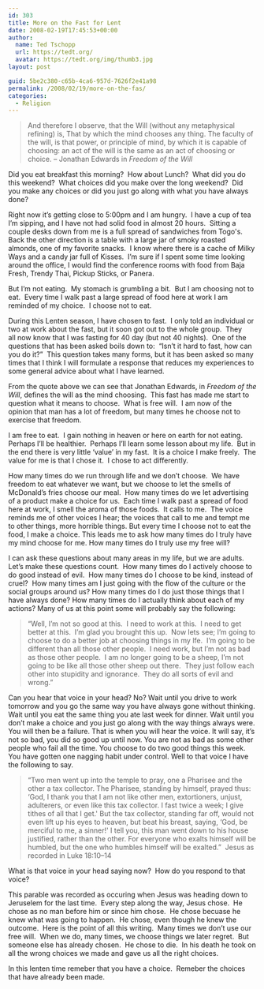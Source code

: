 ```yaml
---
id: 303
title: More on the Fast for Lent
date: 2008-02-19T17:45:53+00:00
author:
  name: Ted Tschopp
  url: https://tedt.org/
  avatar: https://tedt.org/img/thumb3.jpg
layout: post

guid: 5be2c380-c65b-4ca6-957d-7626f2e41a98
permalink: /2008/02/19/more-on-the-fas/
categories:
  - Religion
---
```

> And therefore I observe, that the Will (without any metaphysical refining) is, That by which the mind chooses any thing. The faculty of the will, is that power, or principle of mind, by which it is capable of choosing: an act of the will is the same as an act of choosing or choice. &ndash; Jonathan Edwards in _Freedom of the Will_ 

Did you eat breakfast this morning?&nbsp; How about Lunch?&nbsp; What did you do this weekend?&nbsp; What choices did you make over the long weekend?&nbsp; Did you make any choices or did you just go along with what you have always done?&nbsp;

Right now it&rsquo;s getting close to 5:00pm and I am hungry.&nbsp; I have a cup of tea I&rsquo;m sipping, and I have not had solid food in almost 20 hours.&nbsp; Sitting a couple desks down from me is a full spread of sandwiches from Togo's.&nbsp; Back the other direction is a table with a large jar of smoky roasted almonds, one of my favorite snacks.&nbsp; I know where there is a cache of Milky Ways and&nbsp;a candy jar full of Kisses.&nbsp; I&rsquo;m sure if I spent some time looking around the office, I would find the conference rooms with food from Baja Fresh, Trendy Thai, Pickup Sticks, or Panera.&nbsp; 

But I&rsquo;m not eating.&nbsp; My stomach is grumbling a bit.&nbsp; But I am choosing not to eat.&nbsp; Every time I walk past a large spread of food here at work I am reminded of my choice.&nbsp; I choose not to eat.&nbsp; 

During this Lenten season, I have chosen to fast.&nbsp; I only told an individual or two at work about the fast, but it soon got out to the whole group.&nbsp;&nbsp;They all&nbsp;now know that I was fasting for 40 day (but not 40 nights).&nbsp; One of the questions that has been asked boils down to:&nbsp; &ldquo;Isn&rsquo;t it hard to fast, how can you do it?&rdquo;&nbsp; This question takes many forms, but it has been asked so many times that I think I will formulate a response that reduces my experiences to some general advice about what I have learned.

From the quote above we can see that Jonathan Edwards, in&nbsp;_Freedom of the Will_,&nbsp;defines the will as the mind choosing.&nbsp; This fast has made me start to question what it means to choose.&nbsp; What is free will.&nbsp; I am now of the opinion that man has a lot of freedom, but many times he choose not to exercise that freedom.&nbsp; 

I am free to eat.&nbsp; I gain nothing in heaven or here on earth for not eating.&nbsp; Perhaps I&rsquo;ll be healthier.&nbsp; Perhaps I&rsquo;ll learn some lesson about my life.&nbsp; But in the end there is very little &lsquo;value&rsquo; in my fast.&nbsp; It is a choice I make freely.&nbsp; The value for me is that I chose it.&nbsp; I chose to act differently.

How many times do we run through life and we don&rsquo;t choose.&nbsp; We have freedom to eat whatever we want, but we choose to let the smells of McDonald&rsquo;s fries choose our meal.&nbsp; How many times do we let advertising of a product make a choice for us.&nbsp; Each time I walk past a spread of food here at work, I smell the aroma of those foods.&nbsp; It calls to me.&nbsp; The voice reminds me of other voices I hear; the voices that call to me and tempt me to other things, more horrible things. But every time I choose not to eat the food, I make a choice. This leads me to ask how many times do I truly have my mind choose for me. How many times do I truly use my free will?

I can ask these questions about many areas in my life, but we are adults. Let&rsquo;s make these questions count.&nbsp; How many times do I actively choose to do good instead of evil.&nbsp; How many times do I choose to be kind, instead of cruel?&nbsp;&nbsp;How many times am I just going with the flow of the culture or the social groups around us? How many times do I do just those things that I have always done? How many times do I actually think about each of my actions? Many of us at this point some will probably say the following:

> &ldquo;Well, I&rsquo;m not so good at this.&nbsp; I need to work at this.&nbsp; I need to get better at this.&nbsp; I&rsquo;m glad you brought this up.&nbsp; Now lets see; I&rsquo;m going to choose to do a better job at choosing things in my lfe.&nbsp; I&rsquo;m going to be different than all those other people.&nbsp; I need work, but I&rsquo;m not as bad as those other people.&nbsp; I am no longer going to be a sheep, I&rsquo;m not going to be like all those other sheep out there.&nbsp; They just follow each other into stupidity and ignorance.&nbsp; They do all sorts of evil and wrong.&rdquo;

Can you hear that voice in your head? No? Wait until you drive to work tomorrow and you go the same way you have always gone without thinking. Wait until you eat the same thing you ate last week for dinner. Wait until you don&rsquo;t make a choice and you just go along with the way things always were. You will then be a failure. That is when you will hear the voice. It will say, it&rsquo;s not so bad, you did so good up until now. You are not as bad as some other people who fail all the time. You choose to do two good things this week. You have gotten one nagging habit under control. Well to that voice I have the following to say.

> &#8220;Two men went up into the temple to pray, one a Pharisee and the other a tax collector. The Pharisee, standing by himself, prayed thus: &#8216;God, I thank you that I am not like other men, extortioners, unjust, adulterers, or even like this tax collector. I fast twice a week; I give tithes of all that I get.' But the tax collector, standing far off, would not even lift up his eyes to heaven, but beat his breast, saying, &#8216;God, be merciful to me, a sinner!' I tell you, this man went down to his house justified, rather than the other. For everyone who exalts himself will be humbled, but the one who humbles himself will be exalted.&#8221;&nbsp; Jesus as recorded in Luke 18:10&ndash;14

What is that voice in your head saying now?&nbsp; How do you respond to that voice?

This parable was recorded as occuring when Jesus was heading down to Jeruselem for the last time.&nbsp; Every step along the way, Jesus chose.&nbsp; He chose as no man before him or&nbsp;since&nbsp;him chose.&nbsp; He chose becuase he knew what was going to happen.&nbsp; He chose, even though he knew the outcome.&nbsp; Here is the point of all this writing.&nbsp; Many times we don&rsquo;t use our free will.&nbsp; When we do, many times, we choose things we later regret.&nbsp; But someone else has already chosen.&nbsp; He chose to die.&nbsp; In his death he took on all the wrong choices we made and gave us all the right choices.&nbsp; 

In this lenten time remeber that you have a choice.&nbsp; Remeber the choices that have already been made.